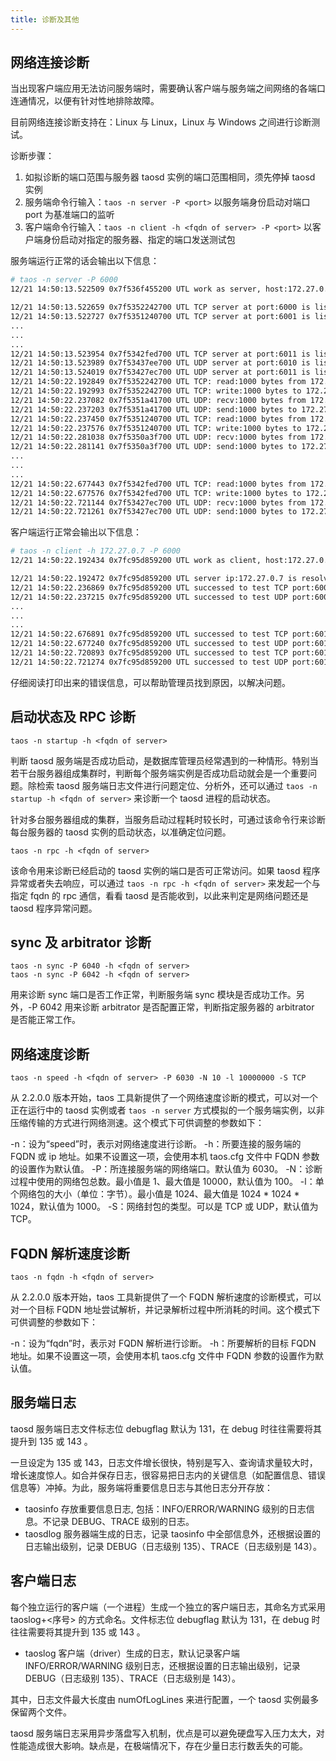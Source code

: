 ```yaml
---
title: 诊断及其他
---
```


## 网络连接诊断

当出现客户端应用无法访问服务端时，需要确认客户端与服务端之间网络的各端口连通情况，以便有针对性地排除故障。

目前网络连接诊断支持在：Linux 与 Linux，Linux 与 Windows 之间进行诊断测试。

诊断步骤：

1. 如拟诊断的端口范围与服务器 taosd 实例的端口范围相同，须先停掉 taosd 实例
2. 服务端命令行输入：`taos -n server -P <port>` 以服务端身份启动对端口 port 为基准端口的监听
3. 客户端命令行输入：`taos -n client -h <fqdn of server> -P <port>` 以客户端身份启动对指定的服务器、指定的端口发送测试包

服务端运行正常的话会输出以下信息：

```bash
# taos -n server -P 6000
12/21 14:50:13.522509 0x7f536f455200 UTL work as server, host:172.27.0.7 startPort:6000 endPort:6011 pkgLen:1000

12/21 14:50:13.522659 0x7f5352242700 UTL TCP server at port:6000 is listening
12/21 14:50:13.522727 0x7f5351240700 UTL TCP server at port:6001 is listening
...
...
...
12/21 14:50:13.523954 0x7f5342fed700 UTL TCP server at port:6011 is listening
12/21 14:50:13.523989 0x7f53437ee700 UTL UDP server at port:6010 is listening
12/21 14:50:13.524019 0x7f53427ec700 UTL UDP server at port:6011 is listening
12/21 14:50:22.192849 0x7f5352242700 UTL TCP: read:1000 bytes from 172.27.0.8 at 6000
12/21 14:50:22.192993 0x7f5352242700 UTL TCP: write:1000 bytes to 172.27.0.8 at 6000
12/21 14:50:22.237082 0x7f5351a41700 UTL UDP: recv:1000 bytes from 172.27.0.8 at 6000
12/21 14:50:22.237203 0x7f5351a41700 UTL UDP: send:1000 bytes to 172.27.0.8 at 6000
12/21 14:50:22.237450 0x7f5351240700 UTL TCP: read:1000 bytes from 172.27.0.8 at 6001
12/21 14:50:22.237576 0x7f5351240700 UTL TCP: write:1000 bytes to 172.27.0.8 at 6001
12/21 14:50:22.281038 0x7f5350a3f700 UTL UDP: recv:1000 bytes from 172.27.0.8 at 6001
12/21 14:50:22.281141 0x7f5350a3f700 UTL UDP: send:1000 bytes to 172.27.0.8 at 6001
...
...
...
12/21 14:50:22.677443 0x7f5342fed700 UTL TCP: read:1000 bytes from 172.27.0.8 at 6011
12/21 14:50:22.677576 0x7f5342fed700 UTL TCP: write:1000 bytes to 172.27.0.8 at 6011
12/21 14:50:22.721144 0x7f53427ec700 UTL UDP: recv:1000 bytes from 172.27.0.8 at 6011
12/21 14:50:22.721261 0x7f53427ec700 UTL UDP: send:1000 bytes to 172.27.0.8 at 6011
```

客户端运行正常会输出以下信息：

```bash
# taos -n client -h 172.27.0.7 -P 6000
12/21 14:50:22.192434 0x7fc95d859200 UTL work as client, host:172.27.0.7 startPort:6000 endPort:6011 pkgLen:1000

12/21 14:50:22.192472 0x7fc95d859200 UTL server ip:172.27.0.7 is resolved from host:172.27.0.7
12/21 14:50:22.236869 0x7fc95d859200 UTL successed to test TCP port:6000
12/21 14:50:22.237215 0x7fc95d859200 UTL successed to test UDP port:6000
...
...
...
12/21 14:50:22.676891 0x7fc95d859200 UTL successed to test TCP port:6010
12/21 14:50:22.677240 0x7fc95d859200 UTL successed to test UDP port:6010
12/21 14:50:22.720893 0x7fc95d859200 UTL successed to test TCP port:6011
12/21 14:50:22.721274 0x7fc95d859200 UTL successed to test UDP port:6011
```

仔细阅读打印出来的错误信息，可以帮助管理员找到原因，以解决问题。

## 启动状态及 RPC 诊断

`taos -n startup -h <fqdn of server>`

判断 taosd 服务端是否成功启动，是数据库管理员经常遇到的一种情形。特别当若干台服务器组成集群时，判断每个服务端实例是否成功启动就会是一个重要问题。除检索 taosd 服务端日志文件进行问题定位、分析外，还可以通过 `taos -n startup -h <fqdn of server>` 来诊断一个 taosd 进程的启动状态。

针对多台服务器组成的集群，当服务启动过程耗时较长时，可通过该命令行来诊断每台服务器的 taosd 实例的启动状态，以准确定位问题。

`taos -n rpc -h <fqdn of server>`

该命令用来诊断已经启动的 taosd 实例的端口是否可正常访问。如果 taosd 程序异常或者失去响应，可以通过 `taos -n rpc -h <fqdn of server>` 来发起一个与指定 fqdn 的 rpc 通信，看看 taosd 是否能收到，以此来判定是网络问题还是 taosd 程序异常问题。

## sync 及 arbitrator 诊断

```
taos -n sync -P 6040 -h <fqdn of server>
taos -n sync -P 6042 -h <fqdn of server>
```

用来诊断 sync 端口是否工作正常，判断服务端 sync 模块是否成功工作。另外，-P 6042 用来诊断 arbitrator 是否配置正常，判断指定服务器的 arbitrator 是否能正常工作。

## 网络速度诊断

`taos -n speed -h <fqdn of server> -P 6030 -N 10 -l 10000000 -S TCP`

从 2.2.0.0 版本开始，taos 工具新提供了一个网络速度诊断的模式，可以对一个正在运行中的 taosd 实例或者 `taos -n server` 方式模拟的一个服务端实例，以非压缩传输的方式进行网络测速。这个模式下可供调整的参数如下：

-n：设为“speed”时，表示对网络速度进行诊断。
-h：所要连接的服务端的 FQDN 或 ip 地址。如果不设置这一项，会使用本机 taos.cfg 文件中 FQDN 参数的设置作为默认值。
-P：所连接服务端的网络端口。默认值为 6030。
-N：诊断过程中使用的网络包总数。最小值是 1、最大值是 10000，默认值为 100。
-l：单个网络包的大小（单位：字节）。最小值是 1024、最大值是 1024 \* 1024 \* 1024，默认值为 1000。
-S：网络封包的类型。可以是 TCP 或 UDP，默认值为 TCP。

## FQDN 解析速度诊断

`taos -n fqdn -h <fqdn of server>`

从 2.2.0.0 版本开始，taos 工具新提供了一个 FQDN 解析速度的诊断模式，可以对一个目标 FQDN 地址尝试解析，并记录解析过程中所消耗的时间。这个模式下可供调整的参数如下：

-n：设为“fqdn”时，表示对 FQDN 解析进行诊断。
-h：所要解析的目标 FQDN 地址。如果不设置这一项，会使用本机 taos.cfg 文件中 FQDN 参数的设置作为默认值。

## 服务端日志

taosd 服务端日志文件标志位 debugflag 默认为 131，在 debug 时往往需要将其提升到 135 或 143 。

一旦设定为 135 或 143，日志文件增长很快，特别是写入、查询请求量较大时，增长速度惊人。如合并保存日志，很容易把日志内的关键信息（如配置信息、错误信息等）冲掉。为此，服务端将重要信息日志与其他日志分开存放：

- taosinfo 存放重要信息日志, 包括：INFO/ERROR/WARNING 级别的日志信息。不记录 DEBUG、TRACE 级别的日志。
- taosdlog 服务器端生成的日志，记录 taosinfo 中全部信息外，还根据设置的日志输出级别，记录 DEBUG（日志级别 135）、TRACE（日志级别是 143）。

## 客户端日志

每个独立运行的客户端（一个进程）生成一个独立的客户端日志，其命名方式采用 taoslog+<序号> 的方式命名。文件标志位 debugflag 默认为 131，在 debug 时往往需要将其提升到 135 或 143 。

- taoslog 客户端（driver）生成的日志，默认记录客户端 INFO/ERROR/WARNING 级别日志，还根据设置的日志输出级别，记录 DEBUG（日志级别 135）、TRACE（日志级别是 143）。

其中，日志文件最大长度由 numOfLogLines 来进行配置，一个 taosd 实例最多保留两个文件。

taosd 服务端日志采用异步落盘写入机制，优点是可以避免硬盘写入压力太大，对性能造成很大影响。缺点是，在极端情况下，存在少量日志行数丢失的可能。
